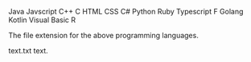Java
Javscript
C++
C
HTML
CSS
C#
Python
Ruby
Typescript
F
Golang
Kotlin
Visual Basic
R

The file extension for the above programming languages.

text.txt
text.
